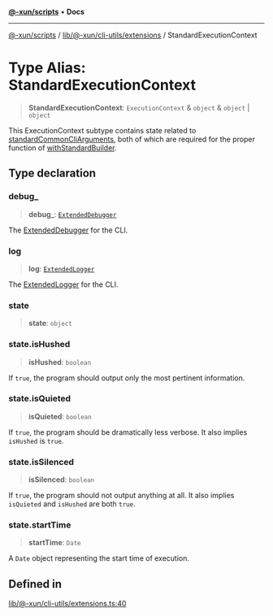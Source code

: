 [**@-xun/scripts**](../../../../../README.md) • **Docs**

***

[@-xun/scripts](../../../../../README.md) / [lib/@-xun/cli-utils/extensions](../README.md) / StandardExecutionContext

# Type Alias: StandardExecutionContext

> **StandardExecutionContext**: `ExecutionContext` & `object` & `object` \| `object`

This ExecutionContext subtype contains state related to
[standardCommonCliArguments](../variables/standardCommonCliArguments.md), both of which are required for the proper
function of [withStandardBuilder](../functions/withStandardBuilder.md).

## Type declaration

### debug\_

> **debug\_**: [`ExtendedDebugger`](../../../../debug-extended/interfaces/ExtendedDebugger.md)

The [ExtendedDebugger](../../../../debug-extended/interfaces/ExtendedDebugger.md) for the CLI.

### log

> **log**: [`ExtendedLogger`](../../../../rejoinder/interfaces/ExtendedLogger.md)

The [ExtendedLogger](../../../../rejoinder/interfaces/ExtendedLogger.md) for the CLI.

### state

> **state**: `object`

### state.isHushed

> **isHushed**: `boolean`

If `true`, the program should output only the most pertinent information.

### state.isQuieted

> **isQuieted**: `boolean`

If `true`, the program should be dramatically less verbose. It also
implies `isHushed` is `true`.

### state.isSilenced

> **isSilenced**: `boolean`

If `true`, the program should not output anything at all. It also implies
`isQuieted` and `isHushed` are both `true`.

### state.startTime

> **startTime**: `Date`

A `Date` object representing the start time of execution.

## Defined in

[lib/@-xun/cli-utils/extensions.ts:40](https://github.com/Xunnamius/xscripts/blob/df637b64db981c14c22a425e27a52a97500c0199/lib/@-xun/cli-utils/extensions.ts#L40)
